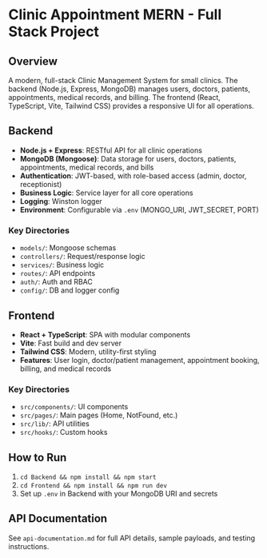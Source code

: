 # Clinic Appointment MERN - Full Stack Project

## Overview
A modern, full-stack Clinic Management System for small clinics. The backend (Node.js, Express, MongoDB) manages users, doctors, patients, appointments, medical records, and billing. The frontend (React, TypeScript, Vite, Tailwind CSS) provides a responsive UI for all operations.

## Backend
- **Node.js + Express**: RESTful API for all clinic operations
- **MongoDB (Mongoose)**: Data storage for users, doctors, patients, appointments, medical records, and bills
- **Authentication**: JWT-based, with role-based access (admin, doctor, receptionist)
- **Business Logic**: Service layer for all core operations
- **Logging**: Winston logger
- **Environment**: Configurable via `.env` (MONGO_URI, JWT_SECRET, PORT)

### Key Directories
- `models/`: Mongoose schemas
- `controllers/`: Request/response logic
- `services/`: Business logic
- `routes/`: API endpoints
- `auth/`: Auth and RBAC
- `config/`: DB and logger config

## Frontend
- **React + TypeScript**: SPA with modular components
- **Vite**: Fast build and dev server
- **Tailwind CSS**: Modern, utility-first styling
- **Features**: User login, doctor/patient management, appointment booking, billing, and medical records

### Key Directories
- `src/components/`: UI components
- `src/pages/`: Main pages (Home, NotFound, etc.)
- `src/lib/`: API utilities
- `src/hooks/`: Custom hooks

## How to Run
1. `cd Backend && npm install && npm start`
2. `cd Frontend && npm install && npm run dev`
3. Set up `.env` in Backend with your MongoDB URI and secrets

## API Documentation
See `api-documentation.md` for full API details, sample payloads, and testing instructions.
